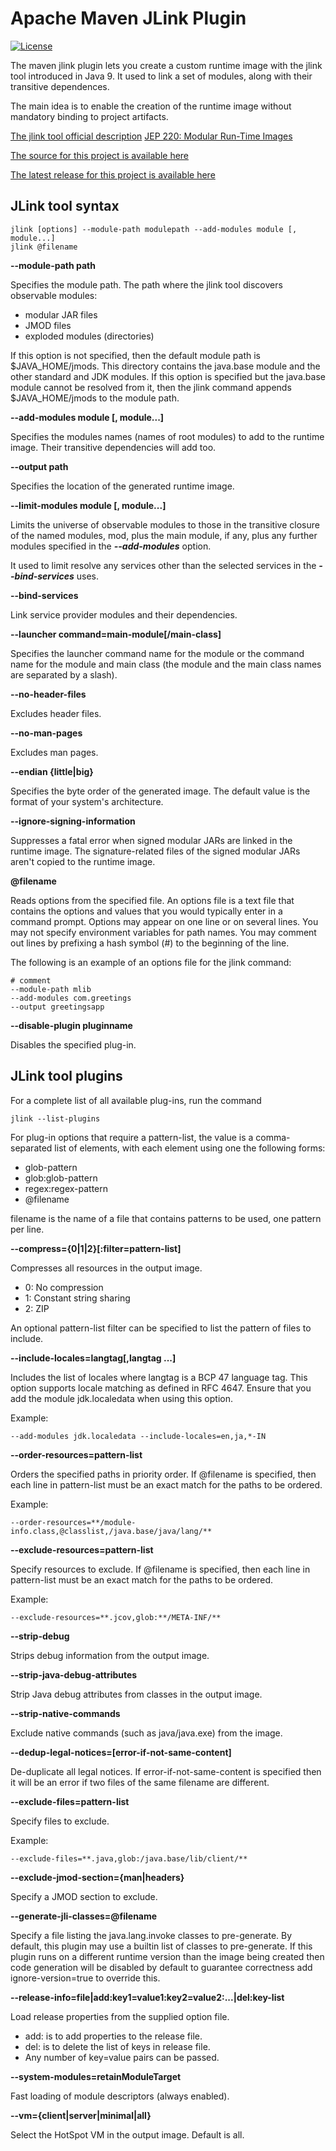 # Apache Maven JLink Plugin

[![License](https://img.shields.io/github/license/akman/jlink-maven-plugin.svg)](https://github.com/akman/jlink-maven-plugin/blob/master/LICENSE)

The maven jlink plugin lets you create a custom runtime image with
the jlink tool introduced in Java 9. It used to link a set of modules,
along with their transitive dependences.

The main idea is to enable the creation of the runtime image without
mandatory binding to project artifacts.

[The jlink tool official description][jlink]
[JEP 220: Modular Run-Time Images][jep220]

[The source for this project is available here][src]

[The latest release for this project is available here][release]

## JLink tool syntax

```console
jlink [options] --module-path modulepath --add-modules module [, module...]
jlink @filename
```

**--module-path path**

Specifies the module path. The path where the jlink tool discovers
observable modules:

- modular JAR files
- JMOD files
- exploded modules (directories)

If this option is not specified, then the default module path
is $JAVA_HOME/jmods. This directory contains the java.base module and
the other standard and JDK modules. If this option is specified but the
java.base module cannot be resolved from it, then the jlink command
appends $JAVA_HOME/jmods to the module path.

**--add-modules module [, module...]**

Specifies the modules names (names of root modules) to add
to the runtime image.
Their transitive dependencies will add too.

**--output path**

Specifies the location of the generated runtime image.

**--limit-modules module [, module...]**

Limits the universe of observable modules to those in the transitive closure
of the named modules, mod, plus the main module, if any, plus any further
modules specified in the ***--add-modules*** option.

It used to limit resolve any services other than the selected services in
the ***--bind-services*** uses.

**--bind-services**

Link service provider modules and their dependencies.

**--launcher command=main-module[/main-class]**

Specifies the launcher command name for the module or the command name for
the module and main class (the module and the main class names are
separated by a slash).

**--no-header-files**

Excludes header files.

**--no-man-pages**

Excludes man pages.

**--endian {little|big}**

Specifies the byte order of the generated image. The default value is
the format of your system's architecture.

**--ignore-signing-information**

Suppresses a fatal error when signed modular JARs are linked in the runtime
image. The signature-related files of the signed modular JARs aren't copied
to the runtime image.

**@filename**

Reads options from the specified file.
An options file is a text file that contains the options and values
that you would typically enter in a command prompt. Options may appear on
one line or on several lines. You may not specify environment variables
for path names. You may comment out lines by prefixing a hash symbol (#)
to the beginning of the line.

The following is an example of an options file for the jlink command:

```file
# comment
--module-path mlib
--add-modules com.greetings
--output greetingsapp
```

**--disable-plugin pluginname**

Disables the specified plug-in.

## JLink tool plugins

For a complete list of all available plug-ins, run the command

```console
jlink --list-plugins
```

For plug-in options that require a pattern-list, the value is
a comma-separated list of elements, with each element using one
the following forms:

- glob-pattern
- glob:glob-pattern
- regex:regex-pattern
- @filename

filename is the name of a file that contains patterns to be used,
one pattern per line.

**--compress={0|1|2}[:filter=pattern-list]**

Compresses all resources in the output image.

- 0: No compression
- 1: Constant string sharing
- 2: ZIP

An optional pattern-list filter can be specified to list the pattern of
files to include.

**--include-locales=langtag[,langtag ...]**

Includes the list of locales where langtag is a BCP 47 language tag.
This option supports locale matching as defined in RFC 4647. Ensure that you
add the module jdk.localedata when using this option.

Example:

```console
--add-modules jdk.localedata --include-locales=en,ja,*-IN
```

**--order-resources=pattern-list**

Orders the specified paths in priority order. If @filename is specified,
then each line in pattern-list must be an exact match for the paths
to be ordered.

Example:

```console
--order-resources=**/module-info.class,@classlist,/java.base/java/lang/**
```

**--exclude-resources=pattern-list**

Specify resources to exclude. If @filename is specified,
then each line in pattern-list must be an exact match for the paths
to be ordered.

Example:

```console
--exclude-resources=**.jcov,glob:**/META-INF/**
```

**--strip-debug**

Strips debug information from the output image.

**--strip-java-debug-attributes**

Strip Java debug attributes from classes in the output image.

**--strip-native-commands**

Exclude native commands (such as java/java.exe) from the image.

**--dedup-legal-notices=[error-if-not-same-content]**

De-duplicate all legal notices. If error-if-not-same-content is
specified then it will be an error if two files of the same filename
are different.

**--exclude-files=pattern-list**

Specify files to exclude.

Example:

```console
--exclude-files=**.java,glob:/java.base/lib/client/**
```

**--exclude-jmod-section={man|headers}**

Specify a JMOD section to exclude.

**--generate-jli-classes=@filename**

Specify a file listing the java.lang.invoke classes to pre-generate.
By default, this plugin may use a builtin list of classes to pre-generate.
If this plugin runs on a different runtime version than the image being
created then code generation will be disabled by default to guarantee
correctness add ignore-version=true to override this.

**--release-info=file|add:key1=value1:key2=value2:...|del:key-list**

Load release properties from the supplied option file.

- add: is to add properties to the release file.
- del: is to delete the list of keys in release file.
- Any number of key=value pairs can be passed.

**--system-modules=retainModuleTarget**

Fast loading of module descriptors (always enabled).

**--vm={client|server|minimal|all}**

Select the HotSpot VM in the output image. Default is all.

[src]: https://github.com/akman/jlink-maven-plugin
[release]: https://github.com/akman/jlink-maven-plugin/releases/latest
[jlink]: https://docs.oracle.com/en/java/javase/14/docs/specs/man/jlink.html
[jep220]: http://openjdk.java.net/jeps/220
